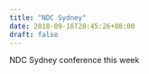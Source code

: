 ```yaml
---
title: "NDC Sydney"
date: 2018-09-16T20:45:26+08:00
draft: false
---
```


NDC Sydney conference this week

